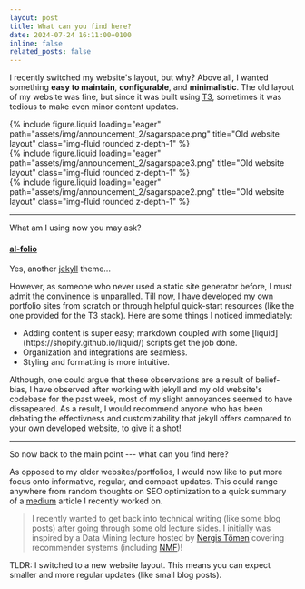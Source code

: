 ```yaml
---
layout: post
title: What can you find here?
date: 2024-07-24 16:11:00+0100
inline: false
related_posts: false
---
```


I recently switched my website's layout, but why? Above all, I wanted something **easy to maintain**, **configurable**, and **minimalistic**. The old layout of my website was fine, but since it was built using [T3](https://create.t3.gg/), sometimes it was tedious to make even minor content updates.

<div class="row">
    <div class="col-sm mt-3 mt-md-0">
        {% include figure.liquid loading="eager" path="assets/img/announcement_2/sagarspace.png" title="Old website layout" class="img-fluid rounded z-depth-1" %}
    </div>
    <div class="col-sm mt-3 mt-md-0">
        {% include figure.liquid loading="eager" path="assets/img/announcement_2/sagarspace3.png" title="Old website layout"  class="img-fluid rounded z-depth-1" %}
    </div>
    <div class="col-sm mt-3 mt-md-0">
        {% include figure.liquid loading="eager" path="assets/img/announcement_2/sagarspace2.png" title="Old website layout"  class="img-fluid rounded z-depth-1" %}
    </div>
</div>

---

What am I using now you may ask?

#### [al-folio](https://github.com/alshedivat/al-folio)

Yes, another [jekyll](https://jekyllrb.com/) theme...

However, as someone who never used a static site generator before, I must admit the convinence is unparalled. Till now, I have developed my own portfolio sites from scratch or through helpful quick-start resources (like the one provided for the T3 stack). Here are some things I noticed immediately:

<ul>
    <li>Adding content is super easy; markdown coupled with some [liquid](https://shopify.github.io/liquid/) scripts get the job done.</li>
    <li>Organization and integrations are seamless.</li>
    <li>Styling and formatting is more intuitive.</li>
</ul>

Although, one could argue that these observations are a result of belief-bias, I have observed after working with jekyll and my old website's codebase for the past week, most of my slight annoyances seemed to have dissapeared. As a result, I would recommend anyone who has been debating the effectivness and customizability that jekyll offers compared to your own developed website, to give it a shot!

---

So now back to the main point --- what can you find here?

As opposed to my older websites/portfolios, I would now like to put more focus onto informative, regular, and compact updates. This could range anywhere from random thoughts on SEO optimization to a quick summary of a [medium](https://medium.com/@sagar.chethankumar) article I recently worked on.

> I recently wanted to get back into technical writing (like some blog posts) after going through some old lecture slides. I initially was inspired by a Data Mining lecture hosted by [Nergis Tömen](https://www.tudelft.nl/ewi/over-de-faculteit/afdelingen/intelligent-systems/pattern-recognition-bioinformatics/computer-vision-lab/people/nergis-toemen) covering recommender systems (including [NMF](https://medium.com/logicai/non-negative-matrix-factorization-for-recommendation-systems-985ca8d5c16c))!

TLDR: I switched to a new website layout. This means you can expect smaller and more regular updates (like small blog posts).
